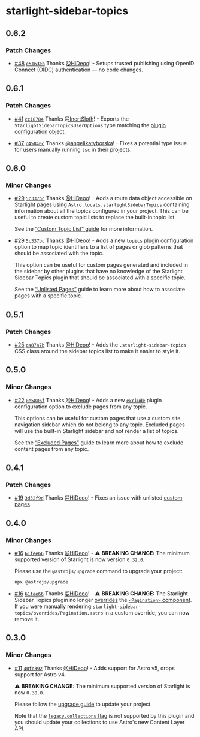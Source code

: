 # starlight-sidebar-topics

## 0.6.2

### Patch Changes

- [#48](https://github.com/HiDeoo/starlight-sidebar-topics/pull/48) [`e5163eb`](https://github.com/HiDeoo/starlight-sidebar-topics/commit/e5163eb17f1fdcafa73339fcece28166d7a8aa55) Thanks [@HiDeoo](https://github.com/HiDeoo)! - Setups trusted publishing using OpenID Connect (OIDC) authentication — no code changes.

## 0.6.1

### Patch Changes

- [#41](https://github.com/HiDeoo/starlight-sidebar-topics/pull/41) [`cc18784`](https://github.com/HiDeoo/starlight-sidebar-topics/commit/cc18784084031d502674cf7d1b5949ce906c5cb8) Thanks [@InertSloth](https://github.com/InertSloth)! - Exports the `StarlightSidebarTopicsUserOptions` type matching the [plugin configuration object](https://starlight-sidebar-topics.netlify.app/docs/configuration/#plugin-configuration).

- [#37](https://github.com/HiDeoo/starlight-sidebar-topics/pull/37) [`c45840c`](https://github.com/HiDeoo/starlight-sidebar-topics/commit/c45840cff23701ccb34c02a8ae0b7bbc00cf282c) Thanks [@angelikatyborska](https://github.com/angelikatyborska)! - Fixes a potential type issue for users manually running `tsc` in their projects.

## 0.6.0

### Minor Changes

- [#29](https://github.com/HiDeoo/starlight-sidebar-topics/pull/29) [`5c337bc`](https://github.com/HiDeoo/starlight-sidebar-topics/commit/5c337bc67ce2131e20408d213f876a5a96543f3e) Thanks [@HiDeoo](https://github.com/HiDeoo)! - Adds a route data object accessible on Starlight pages using `Astro.locals.starlightSidebarTopics` containing information about all the topics configured in your project. This can be useful to create custom topic lists to replace the built-in topic list.

  See the [“Custom Topic List” guide](https://starlight-sidebar-topics.netlify.app/docs/guides/custom-topic-list/) for more information.

- [#29](https://github.com/HiDeoo/starlight-sidebar-topics/pull/29) [`5c337bc`](https://github.com/HiDeoo/starlight-sidebar-topics/commit/5c337bc67ce2131e20408d213f876a5a96543f3e) Thanks [@HiDeoo](https://github.com/HiDeoo)! - Adds a new [`topics`](https://starlight-sidebar-topics.netlify.app/docs/configuration#topics) plugin configuration option to map topic identifiers to a list of pages or glob patterns that should be associated with the topic.

  This option can be useful for custom pages generated and included in the sidebar by other plugins that have no knowledge of the Starlight Sidebar Topics plugin that should be associated with a specific topic.

  See the [“Unlisted Pages”](https://starlight-sidebar-topics.netlify.app/docs/guides/unlisted-pages) guide to learn more about how to associate pages with a specific topic.

## 0.5.1

### Patch Changes

- [#25](https://github.com/HiDeoo/starlight-sidebar-topics/pull/25) [`ca87a7b`](https://github.com/HiDeoo/starlight-sidebar-topics/commit/ca87a7b7b1f945d7b1aeab07576a2cbfb3040156) Thanks [@HiDeoo](https://github.com/HiDeoo)! - Adds the `.starlight-sidebar-topics` CSS class around the sidebar topics list to make it easier to style it.

## 0.5.0

### Minor Changes

- [#22](https://github.com/HiDeoo/starlight-sidebar-topics/pull/22) [`0e5806f`](https://github.com/HiDeoo/starlight-sidebar-topics/commit/0e5806fa351ff98ea927fe3c5b245dd28852a3a0) Thanks [@HiDeoo](https://github.com/HiDeoo)! - Adds a new [`exclude`](https://starlight-sidebar-topics.netlify.app/docs/configuration#exclude) plugin configuration option to exclude pages from any topic.

  This options can be useful for custom pages that use a custom site navigation sidebar which do not belong to any topic. Excluded pages will use the built-in Starlight sidebar and not render a list of topics.

  See the [“Excluded Pages”](https://starlight-sidebar-topics.netlify.app/docs/guides/excluded-pages) guide to learn more about how to exclude content pages from any topic.

## 0.4.1

### Patch Changes

- [#19](https://github.com/HiDeoo/starlight-sidebar-topics/pull/19) [`3d32f9d`](https://github.com/HiDeoo/starlight-sidebar-topics/commit/3d32f9de841968adc6fcaeefa468db2d01dd975e) Thanks [@HiDeoo](https://github.com/HiDeoo)! - Fixes an issue with unlisted [custom pages](https://starlight.astro.build/guides/pages/#custom-pages).

## 0.4.0

### Minor Changes

- [#16](https://github.com/HiDeoo/starlight-sidebar-topics/pull/16) [`61fee66`](https://github.com/HiDeoo/starlight-sidebar-topics/commit/61fee660dfafff898e5f993ac3b9fe490f88c5cd) Thanks [@HiDeoo](https://github.com/HiDeoo)! - ⚠️ **BREAKING CHANGE:** The minimum supported version of Starlight is now version `0.32.0`.

  Please use the `@astrojs/upgrade` command to upgrade your project:

  ```sh
  npx @astrojs/upgrade
  ```

- [#16](https://github.com/HiDeoo/starlight-sidebar-topics/pull/16) [`61fee66`](https://github.com/HiDeoo/starlight-sidebar-topics/commit/61fee660dfafff898e5f993ac3b9fe490f88c5cd) Thanks [@HiDeoo](https://github.com/HiDeoo)! - ⚠️ **BREAKING CHANGE:** The Starlight Sidebar Topics plugin no longer [overrides](https://starlight.astro.build/guides/overriding-components/) the [`<Pagination>` component](https://starlight.astro.build/reference/overrides/#pagination). If you were manually rendering `starlight-sidebar-topics/overrides/Pagination.astro` in a custom override, you can now remove it.

## 0.3.0

### Minor Changes

- [#11](https://github.com/HiDeoo/starlight-sidebar-topics/pull/11) [`40fe392`](https://github.com/HiDeoo/starlight-sidebar-topics/commit/40fe39223ec15b8bd8631fba899d3a349281598e) Thanks [@HiDeoo](https://github.com/HiDeoo)! - Adds support for Astro v5, drops support for Astro v4.

  ⚠️ **BREAKING CHANGE:** The minimum supported version of Starlight is now `0.30.0`.

  Please follow the [upgrade guide](https://github.com/withastro/starlight/releases/tag/%40astrojs/starlight%400.30.0) to update your project.

  Note that the [`legacy.collections` flag](https://docs.astro.build/en/reference/legacy-flags/#collections) is not supported by this plugin and you should update your collections to use Astro's new Content Layer API.
